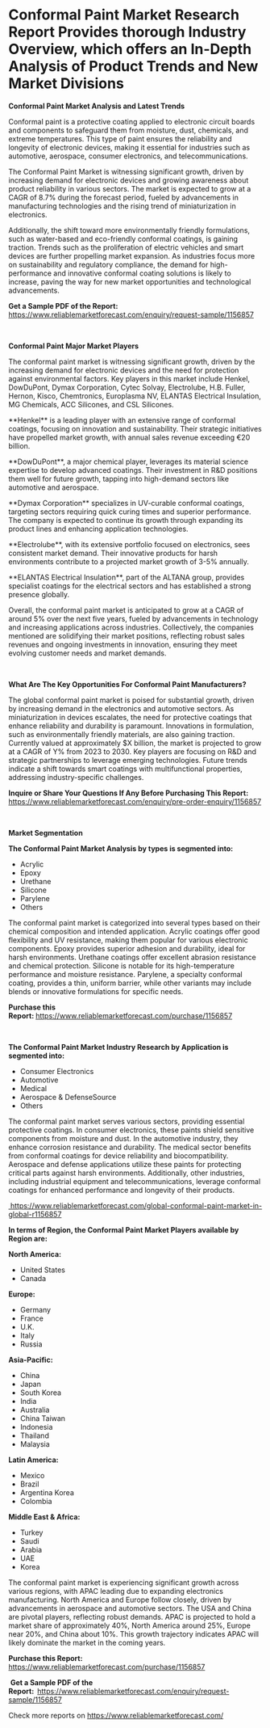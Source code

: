 <p><h1>Conformal Paint Market Research Report Provides thorough Industry Overview, which offers an In-Depth Analysis of Product Trends and New Market Divisions</h1></p><p><strong>Conformal Paint Market Analysis and Latest Trends</strong></p>
<p><p>Conformal paint is a protective coating applied to electronic circuit boards and components to safeguard them from moisture, dust, chemicals, and extreme temperatures. This type of paint ensures the reliability and longevity of electronic devices, making it essential for industries such as automotive, aerospace, consumer electronics, and telecommunications. </p><p>The Conformal Paint Market is witnessing significant growth, driven by increasing demand for electronic devices and growing awareness about product reliability in various sectors. The market is expected to grow at a CAGR of 8.7% during the forecast period, fueled by advancements in manufacturing technologies and the rising trend of miniaturization in electronics. </p><p>Additionally, the shift toward more environmentally friendly formulations, such as water-based and eco-friendly conformal coatings, is gaining traction. Trends such as the proliferation of electric vehicles and smart devices are further propelling market expansion. As industries focus more on sustainability and regulatory compliance, the demand for high-performance and innovative conformal coating solutions is likely to increase, paving the way for new market opportunities and technological advancements.</p></p>
<p><strong>Get a Sample PDF of the Report:&nbsp;</strong> <a href="https://www.reliablemarketforecast.com/enquiry/request-sample/1156857?utm_campaign=2458&utm_medium=2&utm_source=Github&utm_content=ia&utm_term=21032025&utm_id=conformal-paint">https://www.reliablemarketforecast.com/enquiry/request-sample/1156857</a></p>
<p>&nbsp;</p>
<p><strong>Conformal Paint Major Market Players</strong></p>
<p><p>The conformal paint market is witnessing significant growth, driven by the increasing demand for electronic devices and the need for protection against environmental factors. Key players in this market include Henkel, DowDuPont, Dymax Corporation, Cytec Solvay, Electrolube, H.B. Fuller, Hernon, Kisco, Chemtronics, Europlasma NV, ELANTAS Electrical Insulation, MG Chemicals, ACC Silicones, and CSL Silicones.</p><p>**Henkel** is a leading player with an extensive range of conformal coatings, focusing on innovation and sustainability. Their strategic initiatives have propelled market growth, with annual sales revenue exceeding €20 billion. </p><p>**DowDuPont**, a major chemical player, leverages its material science expertise to develop advanced coatings. Their investment in R&D positions them well for future growth, tapping into high-demand sectors like automotive and aerospace.</p><p>**Dymax Corporation** specializes in UV-curable conformal coatings, targeting sectors requiring quick curing times and superior performance. The company is expected to continue its growth through expanding its product lines and enhancing application technologies.</p><p>**Electrolube**, with its extensive portfolio focused on electronics, sees consistent market demand. Their innovative products for harsh environments contribute to a projected market growth of 3-5% annually.</p><p>**ELANTAS Electrical Insulation**, part of the ALTANA group, provides specialist coatings for the electrical sectors and has established a strong presence globally. </p><p>Overall, the conformal paint market is anticipated to grow at a CAGR of around 5% over the next five years, fueled by advancements in technology and increasing applications across industries. Collectively, the companies mentioned are solidifying their market positions, reflecting robust sales revenues and ongoing investments in innovation, ensuring they meet evolving customer needs and market demands.</p></p>
<p>&nbsp;</p>
<p><strong>What Are The Key Opportunities For Conformal Paint Manufacturers?</strong></p>
<p><p>The global conformal paint market is poised for substantial growth, driven by increasing demand in the electronics and automotive sectors. As miniaturization in devices escalates, the need for protective coatings that enhance reliability and durability is paramount. Innovations in formulation, such as environmentally friendly materials, are also gaining traction. Currently valued at approximately $X billion, the market is projected to grow at a CAGR of Y% from 2023 to 2030. Key players are focusing on R&D and strategic partnerships to leverage emerging technologies. Future trends indicate a shift towards smart coatings with multifunctional properties, addressing industry-specific challenges.</p></p>
<p><strong>Inquire or Share Your Questions If Any Before Purchasing This Report:</strong> <a href="https://www.reliablemarketforecast.com/enquiry/pre-order-enquiry/1156857?utm_campaign=2458&utm_medium=2&utm_source=Github&utm_content=ia&utm_term=21032025&utm_id=conformal-paint">https://www.reliablemarketforecast.com/enquiry/pre-order-enquiry/1156857</a></p>
<p>&nbsp;</p>
<p><strong>Market Segmentation</strong></p>
<p><strong>The Conformal Paint Market Analysis by types is segmented into:</strong></p>
<p><ul><li>Acrylic</li><li>Epoxy</li><li>Urethane</li><li>Silicone</li><li>Parylene</li><li>Others</li></ul></p>
<p><p>The conformal paint market is categorized into several types based on their chemical composition and intended application. Acrylic coatings offer good flexibility and UV resistance, making them popular for various electronic components. Epoxy provides superior adhesion and durability, ideal for harsh environments. Urethane coatings offer excellent abrasion resistance and chemical protection. Silicone is notable for its high-temperature performance and moisture resistance. Parylene, a specialty conformal coating, provides a thin, uniform barrier, while other variants may include blends or innovative formulations for specific needs.</p></p>
<p><strong>Purchase this Report:&nbsp;</strong><a href="https://www.reliablemarketforecast.com/purchase/1156857?utm_campaign=2458&utm_medium=2&utm_source=Github&utm_content=ia&utm_term=21032025&utm_id=conformal-paint">https://www.reliablemarketforecast.com/purchase/1156857</a></p>
<p>&nbsp;</p>
<p><strong>The Conformal Paint Market Industry Research by Application is segmented into:</strong></p>
<p><ul><li>Consumer Electronics</li><li>Automotive</li><li>Medical</li><li>Aerospace & DefenseSource</li><li>Others</li></ul></p>
<p><p>The conformal paint market serves various sectors, providing essential protective coatings. In consumer electronics, these paints shield sensitive components from moisture and dust. In the automotive industry, they enhance corrosion resistance and durability. The medical sector benefits from conformal coatings for device reliability and biocompatibility. Aerospace and defense applications utilize these paints for protecting critical parts against harsh environments. Additionally, other industries, including industrial equipment and telecommunications, leverage conformal coatings for enhanced performance and longevity of their products.</p></p>
<p><a href="https://www.reliablemarketforecast.com/global-conformal-paint-market-in-global-r1156857?utm_campaign=2458&utm_medium=2&utm_source=Github&utm_content=ia&utm_term=21032025&utm_id=conformal-paint">&nbsp;https://www.reliablemarketforecast.com/global-conformal-paint-market-in-global-r1156857</a></p>
<p><strong>In terms of Region, the Conformal Paint Market Players available by Region are:</strong></p>
<p>
    <p> <strong> North America: </strong>
        <ul>
            <li>United States</li>
            <li>Canada</li>
        </ul>
        </p> 
    <p> <strong> Europe: </strong>
        <ul>
            <li>Germany</li>
            <li>France</li>
            <li>U.K.</li>
            <li>Italy</li>
            <li>Russia</li>
        </ul>
        </p> 
    <p> <strong> Asia-Pacific: </strong>
        <ul>
            <li>China</li>
            <li>Japan</li>
            <li>South Korea</li>
            <li>India</li>
            <li>Australia</li>
            <li>China Taiwan</li>
            <li>Indonesia</li>
            <li>Thailand</li>
            <li>Malaysia</li>
        </ul>
        </p> 
    <p> <strong> Latin America: </strong>
        <ul>
            <li>Mexico</li>
            <li>Brazil</li>
            <li>Argentina Korea</li>
            <li>Colombia</li>
        </ul>
        </p> 
    <p> <strong> Middle East & Africa: </strong>
        <ul>
            <li>Turkey</li>
            <li>Saudi</li>
            <li>Arabia</li>
            <li>UAE</li>
            <li>Korea</li>
        </ul>
    </p>
    </p>
<p><p>The conformal paint market is experiencing significant growth across various regions, with APAC leading due to expanding electronics manufacturing. North America and Europe follow closely, driven by advancements in aerospace and automotive sectors. The USA and China are pivotal players, reflecting robust demands. APAC is projected to hold a market share of approximately 40%, North America around 25%, Europe near 20%, and China about 10%. This growth trajectory indicates APAC will likely dominate the market in the coming years.</p></p>
<p><strong>Purchase this Report: </strong><a href="https://www.reliablemarketforecast.com/purchase/1156857?utm_campaign=2458&utm_medium=2&utm_source=Github&utm_content=ia&utm_term=21032025&utm_id=conformal-paint">https://www.reliablemarketforecast.com/purchase/1156857</a></p>
<p>&nbsp;<strong>Get a Sample PDF of the Report:&nbsp;&nbsp;</strong><a href="https://www.reliablemarketforecast.com/enquiry/request-sample/1156857?utm_campaign=2458&utm_medium=2&utm_source=Github&utm_content=ia&utm_term=21032025&utm_id=conformal-paint">https://www.reliablemarketforecast.com/enquiry/request-sample/1156857</a></p>
<p><strong></strong></p>
<p>Check more reports on <a href="https://www.reliablemarketforecast.com/?utm_campaign=2458&utm_medium=2&utm_source=Github&utm_content=ia&utm_term=21032025&utm_id=conformal-paint">https://www.reliablemarketforecast.com/</a></p>